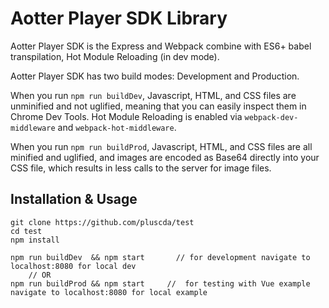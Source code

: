 # Aotter Player SDK Library

Aotter Player SDK is the Express and Webpack combine with ES6+ babel transpilation, Hot Module Reloading (in dev mode).

Aotter Player SDK has two build modes: Development and Production.

When you run `npm run buildDev`, Javascript, HTML, and CSS files are unminified and not uglified, meaning that you can easily inspect them in Chrome Dev Tools. Hot Module Reloading is enabled via `webpack-dev-middleware` and `webpack-hot-middleware`. 

When you run `npm run buildProd`, Javascript, HTML, and CSS files are all minified and uglified, and images are encoded as Base64 directly into your CSS file, which results in less calls to the server for image files. 


## Installation & Usage

    git clone https://github.com/pluscda/test
    cd test
    npm install
    
    npm run buildDev  && npm start       // for development navigate to localhost:8080 for local dev
        // OR
    npm run buildProd && npm start     //  for testing with Vue example navigate to localhost:8080 for local example
